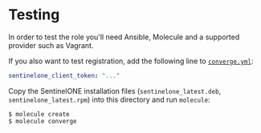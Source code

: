 # Testing

In order to test the role you'll need Ansible, Molecule and a supported provider such as Vagrant.

If you also want to test registration, add the following line to [`converge.yml`](converge.yml):

```yml
sentinelone_client_token: "..."
```

Copy the SentinelONE installation files (`sentinelone_latest.deb`, `sentinelone_latest.rpm`) into this directory and run `molecule`:

```shell
$ molecule create
$ molecule converge
```
